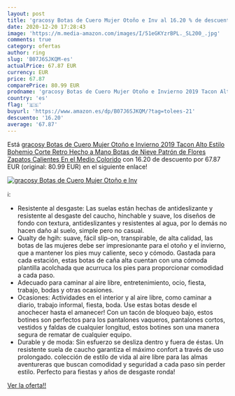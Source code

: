 ```yaml
---
layout: post
title: 'gracosy Botas de Cuero Mujer Otoño e Inv al 16.20 % de descuento'
date: 2020-12-20 17:28:43
image: 'https://m.media-amazon.com/images/I/51eGKYzrBPL._SL200_.jpg'
comments: true
category: ofertas
author: ring
slug: 'B07J6SJKQM-es'
actualPrice: 67.87 EUR
currency: EUR
price: 67.87
comparePrice: 80.99 EUR
prodname: 'gracosy Botas de Cuero Mujer Otoño e Invierno 2019 Tacon Alto Estilo Bohemio Corte Retro Hecho a Mano Botas de Nieve Patrón de Flores Zapatos Calientes En el Medio Colorido'
country: 'es'
flag: '🇪🇸'
buyurl: 'https://www.amazon.es/dp/B07J6SJKQM/?tag=tolees-21'
descuento: '16.20'
average: '67.87'
---
```


Está [gracosy Botas de Cuero Mujer Otoño e Invierno 2019 Tacon Alto Estilo Bohemio Corte Retro Hecho a Mano Botas de Nieve Patrón de Flores Zapatos Calientes En el Medio Colorido](https://www.amazon.es/dp/B07J6SJKQM/?tag=tolees-21) con 16.20 de descuento por 67.87 EUR (original: 80.99 EUR) en el siguiente enlace!

[![gracosy Botas de Cuero Mujer Otoño e Inv](https://m.media-amazon.com/images/I/51eGKYzrBPL._SL200_.jpg)](https://www.amazon.es/dp/B07J6SJKQM/?tag=tolees-21)

ℹ️:

- Resistente al desgaste: Las suelas están hechas de antideslizante y resistente al desgaste del caucho, hinchable y suave, los diseños de fondo con textura, antideslizantes y resistentes al agua, por lo demás no hacen daño al suelo, simple pero no casual.
- Qualty de hgih: suave, fácil slip-on, transpirable, de alta calidad, las botas de las mujeres debe ser impresionante para el otoño y el invierno, que a mantener los pies muy caliente, seco y cómodo. Gastada para cada estación, estas botas de caña alta cuentan con una cómoda plantilla acolchada que acurruca los pies para proporcionar comodidad a cada paso.
- Adecuado para caminar al aire libre, entretenimiento, ocio, fiesta, trabajo, bodas y otras ocasiones.
- Ocasiones: Actividades en el interior y al aire libre, como caminar a diario, trabajo informal, fiesta, boda. Use estas botas desde el anochecer hasta el amanecer! Con un tacón de bloqueo bajo, estos botines son perfectos para los pantalones vaqueros, pantalones cortos, vestidos y faldas de cualquier longitud, estos botines son una manera segura de rematar de cualquier equipo.
- Durable y de moda: Sin esfuerzo se desliza dentro y fuera de éstas. Un resistente suela de caucho garantiza el máximo confort a través de uso prolongado. colección de estilo de vida al aire libre para las almas aventureras que buscan comodidad y seguridad a cada paso sin perder estilo. Perfecto para fiestas y años de desgaste ronda!

[Ver la oferta!!](https://www.amazon.es/dp/B07J6SJKQM/?tag=tolees-21)
